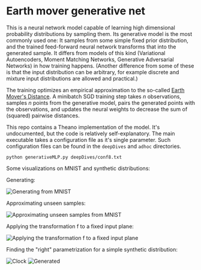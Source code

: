 # Earth mover generative net

This is a neural network model capable of learning high dimensional probability distributions by sampling them.
Its generative model is the most commonly used one: It samples from some simple fixed prior distribution,
and the trained feed-forward neural
network transforms that into the generated sample. It differs from models of this kind (Variational
Autoencoders, Moment Matching Networks, Generative Adversarial Networks) in how training happens.
(Another difference from some of these is that the input distribution can be arbitrary, for
example discrete and mixture input distributions are allowed and practical.)

The training optimizes an empirical approximation to the so-called
[Earth Mover's Distance](https://en.wikipedia.org/wiki/Earth_mover%27s_distance).
A minibatch SGD training step takes *n* observations, samples *n* points from the generative model,
pairs the generated points with the observations, and updates the neural weights to decrease
the sum of (squared) pairwise distances.

This repo contains a Theano implementation of the model. It's undocumented, but the code is relatively
self-explanatory. The main executable takes a configuration file as it's single parameter.
Such configuration files can be found in the `deepDives` and `adhoc` directories.

```
python generativeMLP.py deepDives/conf8.txt
```

Some visualizations on MNIST and synthetic distributions:

Generating:

![Generating from MNIST](http://people.mokk.bme.hu/~daniel/kohonen/conf8/s5600.png)

Approximating unseen samples:

![Approximating unseen samples from MNIST](http://people.mokk.bme.hu/~daniel/kohonen/conf8/diff_validation5600.png)

Applying the transformation f to a fixed input plane:

![Applying the transformation f to a fixed input plane](http://people.mokk.bme.hu/~daniel/kohonen/conf8/xy5600.png)

Finding the "right" parametrization for a simple synthetic distribution:

![Clock](http://people.mokk.bme.hu/~daniel/kohonen/clock1-sd1.0/input.png)
![Generated](http://people.mokk.bme.hu/~daniel/kohonen/clock1-sd1.0/xy200.png)
